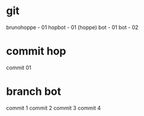 # git
brunohoppe - 01
hopbot - 01 (hoppe)
bot - 01
bot - 02

# commit hop
commit 01
# branch bot
commit 1
commit 2
commit 3
commit 4
